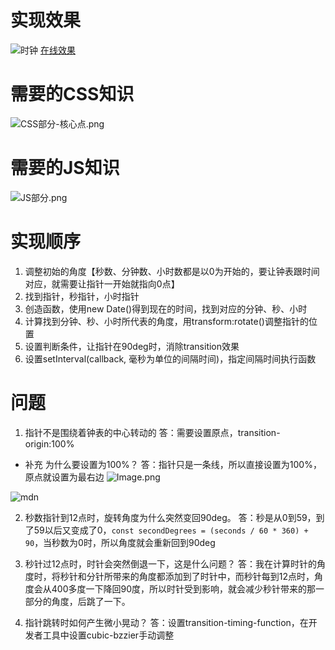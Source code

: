 # 实现效果
![时钟](https://upload-images.jianshu.io/upload_images/2195446-6fd0e9818d8af67f.gif?imageMogr2/auto-orient/strip)
[在线效果](https://1643565650.github.io/Learning-By-Doing/J30-2%20CSS%E6%97%B6%E9%92%9F/CSS%E6%97%B6%E9%92%9F.html)


# 需要的CSS知识
![CSS部分-核心点.png](https://upload-images.jianshu.io/upload_images/2195446-cb8af42b621d05c0.png?imageMogr2/auto-orient/strip%7CimageView2/2/w/1240)



# 需要的JS知识
![JS部分.png](https://upload-images.jianshu.io/upload_images/2195446-58c703340aa28083.png?imageMogr2/auto-orient/strip%7CimageView2/2/w/1240)




# 实现顺序
1. 调整初始的角度【秒数、分钟数、小时数都是以0为开始的，要让钟表跟时间对应，就需要让指针一开始就指向0点】
2. 找到指针，秒指针，小时指针
3. 创造函数，使用new Date()得到现在的时间，找到对应的分钟、秒、小时
4. 计算找到分钟、秒、小时所代表的角度，用transform:rotate()调整指针的位置
5. 设置判断条件，让指针在90deg时，消除transition效果
6. 设置setInterval(callback, 毫秒为单位的间隔时间)，指定间隔时间执行函数


# 问题

1. 指针不是围绕着钟表的中心转动的
答：需要设置原点，transition-origin:100%
  - 补充
    为什么要设置为100%？
    答：指针只是一条线，所以直接设置为100%，原点就设置为最右边
![Image.png](https://upload-images.jianshu.io/upload_images/2195446-1757d68ddf5eb9cf.png?imageMogr2/auto-orient/strip%7CimageView2/2/w/1240)

![mdn](https://upload-images.jianshu.io/upload_images/2195446-fb1fc0774fabcf95.png?imageMogr2/auto-orient/strip%7CimageView2/2/w/1240)



2. 秒数指针到12点时，旋转角度为什么突然变回90deg。
答：秒是从0到59，到了59以后又变成了0，`const secondDegrees = (seconds / 60 * 360) + 90`，当秒数为0时，所以角度就会重新回到90deg


3. 秒针过12点时，时针会突然倒退一下，这是什么问题？
答：我在计算时针的角度时，将秒针和分针所带来的角度都添加到了时针中，而秒针每到12点时，角度会从400多度一下降回90度，所以时针受到影响，就会减少秒针带来的那一部分的角度，后跳了一下。


4. 指针跳转时如何产生微小晃动？
答：设置transition-timing-function，在开发者工具中设置cubic-bzzier手动调整



